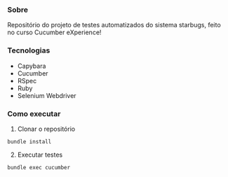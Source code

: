 ### Sobre
Repositório do projeto de testes automatizados do sistema starbugs, feito no curso Cucumber eXperience!

### Tecnologias
* Capybara
* Cucumber
* RSpec
* Ruby
* Selenium Webdriver


### Como executar
1. Clonar o repositório
```
bundle install
```
2. Executar testes
```
bundle exec cucumber
```
  
